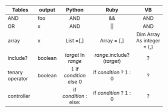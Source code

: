 | Tables   |output|      Python      |  Ruby | VB|
|----------|---|:-------------:|:------:|:------:|
| AND |foo|  AND | && | AND | 
| OR |x|  AND | \|\| | AND | 
| array |x|    List =[,]  |   Array = [,] | Dim Array As integer = {,} |
| include? |boolean| _target_ In _range_ |    _range_.include? (_target_) | ?|
| tenary operator |boolean| 1 if _condition_ else 0 |    if _condition_ ? 1 : 0 | ?|
| controller || if _condition_ : <indent> else: |    if _condition_ ? 1 : 0 | ?|
